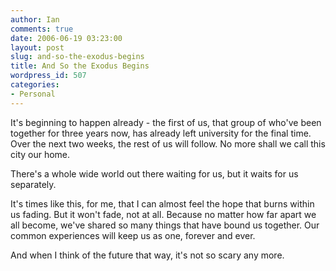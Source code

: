 ```yaml
---
author: Ian
comments: true
date: 2006-06-19 03:23:00
layout: post
slug: and-so-the-exodus-begins
title: And So the Exodus Begins
wordpress_id: 507
categories:
- Personal
---
```


It's beginning to happen already - the first of us, that group of who've been together for three years now, has already left university for the final time.  Over the next two weeks, the rest of us will follow.  No more shall we call this city our home.  

There's a whole wide world out there waiting for us, but it waits for us separately.  

It's times like this, for me, that I can almost feel the hope that burns within us fading.  But it won't fade, not at all.  Because no matter how far apart we all become, we've shared so many things that have bound us together.  Our common experiences will keep us as one, forever and ever.  

And when I think of the future that way, it's not so scary any more.
